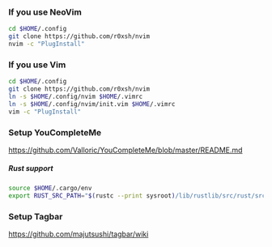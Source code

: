 ### If you use NeoVim

```bash
cd $HOME/.config
git clone https://github.com/r0xsh/nvim
nvim -c "PlugInstall"
```

### If you use Vim

```bash
cd $HOME/.config
git clone https://github.com/r0xsh/nvim
ln -s $HOME/.config/nvim $HOME/.vimrc
ln -s $HOME/.config/nvim/init.vim $HOME/.vimrc
vim -c "PlugInstall"
```

### Setup YouCompleteMe

https://github.com/Valloric/YouCompleteMe/blob/master/README.md

##### Rust support

```bash
source $HOME/.cargo/env
export RUST_SRC_PATH="$(rustc --print sysroot)/lib/rustlib/src/rust/src"
```

### Setup Tagbar

https://github.com/majutsushi/tagbar/wiki

